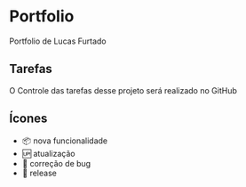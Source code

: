 # Portfolio

Portfolio de Lucas Furtado

## Tarefas

O Controle das tarefas desse projeto será realizado no GitHub

## Ícones

- :package: nova funcionalidade
- :up: atualização
- :bug: correção de bug
- :checkered_flag: release